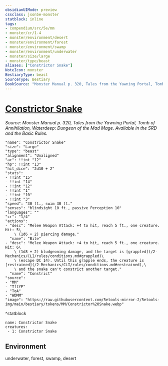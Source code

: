 ```yaml
---
obsidianUIMode: preview
cssclass: json5e-monster
statblock: inline
tags:
- compendium/src/5e/mm
- monster/cr/1-4
- monster/environment/desert
- monster/environment/forest
- monster/environment/swamp
- monster/environment/underwater
- monster/size/large
- monster/type/beast
aliases: ["Constrictor Snake"]
NoteIcon: monster
BestiaryType: beast
SourceType: Bestiary
BookSource: "Monster Manual p. 320, Tales from the Yawning Portal, Tomb of Annihilation, Waterdeep: Dungeon of the Mad Mage. Available in the SRD and the Basic Rules."
---
```

# [Constrictor Snake](2-Mechanics/CLI/bestiary/beast/constrictor-snake.md)
*Source: Monster Manual p. 320, Tales from the Yawning Portal, Tomb of Annihilation, Waterdeep: Dungeon of the Mad Mage. Available in the SRD and the Basic Rules.*  

```statblock
"name": "Constrictor Snake"
"size": "Large"
"type": "beast"
"alignment": "Unaligned"
"ac": !!int "12"
"hp": !!int "13"
"hit_dice": "2d10 + 2"
"stats":
- !!int "15"
- !!int "14"
- !!int "12"
- !!int "1"
- !!int "10"
- !!int "3"
"speed": "30 ft., swim 30 ft."
"senses": "blindsight 10 ft., passive Perception 10"
"languages": ""
"cr": "1/4"
"actions":
- "desc": "Melee Weapon Attack: +4 to hit, reach 5 ft., one creature. Hit: 5\
    \ (1d6 + 2) piercing damage."
  "name": "Bite"
- "desc": "Melee Weapon Attack: +4 to hit, reach 5 ft., one creature. Hit: 6\
    \ (1d8 + 2) bludgeoning damage, and the target is [grappled](/2-Mechanics/CLI/rules/conditions.md#grappled)\
    \ (escape DC 14). Until this grapple ends, the creature is [restrained](/2-Mechanics/CLI/rules/conditions.md#restrained),\
    \ and the snake can't constrict another target."
  "name": "Constrict"
"source":
- "MM"
- "TftYP"
- "ToA"
- "WDMM"
"image": "https://raw.githubusercontent.com/5etools-mirror-2/5etools-img/main/bestiary/tokens/MM/Constrictor%20Snake.webp"
```
^statblock

```encounter-table
name: Constrictor Snake
creatures:
 - 1: Constrictor Snake
```

## Environment

underwater, forest, swamp, desert